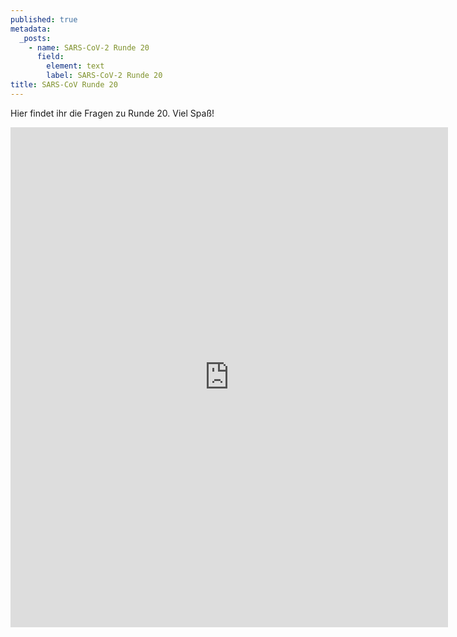 ```yaml
---
published: true
metadata:
  _posts:
    - name: SARS-CoV-2 Runde 20
      field:
        element: text
        label: SARS-CoV-2 Runde 20
title: SARS-CoV Runde 20
---
```

Hier findet ihr die Fragen zu Runde 20. Viel Spaß!

<iframe src="https://forms.gle/y2rxfqhXezz4psF87" width="700" height="800" frameborder="0" marginheight="0" marginwidth="10"></iframe>
